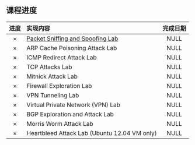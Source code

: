## 课程进度

| 进度 | 实现内容 | 完成日期 |
| :--: | :-- | :--: |
| × | [Packet Sniffing and Spoofing Lab](./Packet%20Sniffing%20and%20Spoofing%20Lab/RAEDME.md) | NULL |
| × | ARP Cache Poisoning Attack Lab | NULL |
| × | ICMP Redirect Attack Lab | NULL |
| × | TCP Attacks Lab | NULL |
| × | Mitnick Attack Lab | NULL |
| × | Firewall Exploration Lab | NULL |
| × | VPN Tunneling Lab | NULL |
| × | Virtual Private Network (VPN) Lab | NULL |
| × | BGP Exploration and Attack Lab | NULL |
| × | Morris Worm Attack Lab | NULL |
| × | Heartbleed Attack Lab (Ubuntu 12.04 VM only) | NULL |
